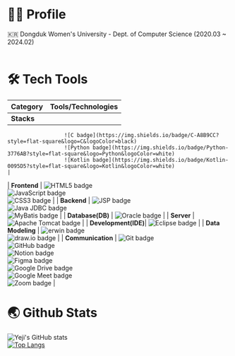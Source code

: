 # 👩‍💼 Profile
🇰🇷 Dongduk Women's University - Dept. of Computer Science (2020.03 ~ 2024.02)<br/>
<br/>

# 🛠️ Tech Tools

| **Category**       | **Tools/Technologies**                                                                                                                                                      |
|--------------------|-----------------------------------------------------------------------------------------------------------------------------------------------------------------------------|
| **Stacks**         |
                      ![C badge](https://img.shields.io/badge/C-A8B9CC?style=flat-square&logo=C&logoColor=black)  
                      ![Python badge](https://img.shields.io/badge/Python-3776AB?style=flat-square&logo=Python&logoColor=white)  
                      ![Kotlin badge](https://img.shields.io/badge/Kotlin-0095D5?style=flat-square&logo=Kotlin&logoColor=white)                                                                   |
| **Frontend**       | ![HTML5 badge](https://img.shields.io/badge/HTML5-E34F26?style=flat-square&logo=HTML5&logoColor=white)  
                      ![JavaScript badge](https://img.shields.io/badge/JavaScript-F7DF1E?style=flat-square&logo=JavaScript&logoColor=black)  
                      ![CSS3 badge](https://img.shields.io/badge/CSS3-1572B6?style=flat-square&logo=CSS3&logoColor=white)                                                                         |
| **Backend**        | ![JSP badge](https://img.shields.io/badge/JSP-007396?style=flat-square&logo=java&logoColor=white)  
                      ![Java JDBC badge](https://img.shields.io/badge/Java%20JDBC-007396?style=flat-square&logo=Java&logoColor=white)  
                      ![MyBatis badge](https://img.shields.io/badge/MyBatis-35A69E?style=flat-square&logo=MyBatis&logoColor=white)                                                               |
| **Database(DB)**   | ![Oracle badge](https://img.shields.io/badge/Oracle-F80000?style=flat-square&logo=Oracle&logoColor=white)                                                                 |
| **Server**         | ![Apache Tomcat badge](https://img.shields.io/badge/Apache%20Tomcat-F8DC75?style=flat-square&logo=Apache%20Tomcat&logoColor=black)                                        |
| **Development(IDE)**| ![Eclipse badge](https://img.shields.io/badge/Eclipse-2C2255?style=flat-square&logo=Eclipse&logoColor=white)                                                             |
| **Data Modeling**  | ![erwin badge](https://img.shields.io/badge/erwin-007DB8?style=flat-square&logoColor=white)  
                      ![draw.io badge](https://img.shields.io/badge/draw.io-FF9900?style=flat-square&logo=diagrams.net&logoColor=white) |
| **Communication**  | ![Git badge](https://img.shields.io/badge/Git-F05032?style=flat-square&logo=Git&logoColor=white)  
                      ![GitHub badge](https://img.shields.io/badge/GitHub-181717?style=flat-square&logo=GitHub&logoColor=white)  
                      ![Notion badge](https://img.shields.io/badge/Notion-000000?style=flat-square&logo=Notion&logoColor=white)  
                      ![Figma badge](https://img.shields.io/badge/Figma-F24E1E?style=flat-square&logo=Figma&logoColor=white)  
                      ![Google Drive badge](https://img.shields.io/badge/Google%20Drive-4285F4?style=flat-square&logo=Google%20Drive&logoColor=white)  
                      ![Google Meet badge](https://img.shields.io/badge/Google%20Meet-32A350?style=flat-square&logo=Google%20Meet&logoColor=white)  
                      ![Zoom badge](https://img.shields.io/badge/Zoom-2D8CFF?style=flat-square&logo=Zoom&logoColor=white) |



# 🌏 Github Stats
![Yeji's GitHub stats](https://github-readme-stats.vercel.app/api?username=Li5ht&show_icons=true&theme=omni)<br/>
[![Top Langs](https://github-readme-stats.vercel.app/api/top-langs/?username=Li5ht&layout=compact&langs_count=5&theme=dark&hide=c%23)](https://github.com/Li5ht/github-readme-stats)


